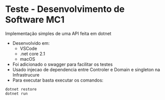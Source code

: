 # Teste - Desenvolvimento de Software MC1

Implementação simples de uma API feita em dotnet

- Desenvolvido em:
  - VSCode
  - .net core 2.1
  - macOS
- Foi adicionado o swagger para facilitar os testes
- Usado injecao de dependencia entre Controler e Domain e singleton na Infrastrucure
- Para executar basta executar os comandos:

```
dotnet restore
dotnet run
```
